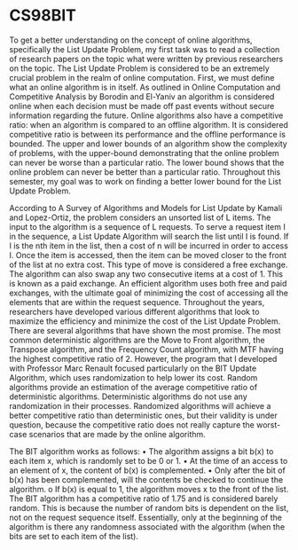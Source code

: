 # CS98BIT

To get a better understanding on the concept of online algorithms, specifically the List Update Problem, my first task was to read a collection of research papers on the topic what were written by previous researchers on the topic. The List Update Problem is considered to be an extremely crucial problem in the realm of online computation. First, we must define what an online algorithm is in itself. As outlined in Online Computation and Competitive Analysis by Borodin and El-Yaniv an algorithm is considered online when each decision must be made off past events without secure information regarding the future. Online algorithms also have a competitive ratio: when an algorithm is compared to an offline algorithm. It is considered competitive ratio is between its performance and the offline performance is bounded. The upper and lower bounds of an algorithm show the complexity of problems, with the upper-bound demonstrating that the online problem can never be worse than a particular ratio. The lower bound shows that the online problem can never be better than a particular ratio. Throughout this semester, my goal was to work on finding a better lower bound for the List Update Problem. 

According to A Survey of Algorithms and Models for List Update by Kamali and Lopez-Ortiz, the problem considers an unsorted list of L items. The input to the algorithm is a sequence of L requests. To serve a request item I in the sequence, a List Update Algorithm will search the list until I is found. If I is the nth item in the list, then a cost of n will be incurred in order to access I. Once the item is accessed, then the item can be moved closer to the front of the list at no extra cost. This type of move is considered a free exchange. The algorithm can also swap any two consecutive items at a cost of 1. This is known as a paid exchange. An efficient algorithm uses both free and paid exchanges, with the ultimate goal of minimizing the cost of accessing all the elements that are within the request sequence. 
Throughout the years, researchers have developed various different algorithms that look to maximize the efficiency and minimize the cost of the List Update Problem. There are several algorithms that have shown the most promise. The most common deterministic algorithms are the Move to Front algorithm, the Transpose algorithm, and the Frequency Count algorithm, with MTF having the highest competitive ratio of 2. However, the program that I developed with Professor Marc Renault focused particularly on the BIT Update Algorithm, which uses randomization to help lower its cost. Random algorithms provide an estimation of the average competitive ratio of deterministic algorithms. Deterministic algorithms do not use any randomization in their processes. Randomized algorithms will achieve a better competitive ratio than deterministic ones, but their validity is under question, because the competitive ratio does not really capture the worst-case scenarios that are made by the online algorithm. 

The BIT algorithm works as follows:
•	The algorithm assigns a bit b(x) to each item x, which is randomly set to be 0 or 1. 
•	At the time of an access to an element of x, the content of b(x) is complemented.
•	Only after the bit of b(x) has been complemented, will the contents be checked to continue the algorithm. 
o	If b(x) is equal to 1, the algorithm moves x to the front of the list. 
The BIT algorithm has a competitive ratio of 1.75 and is considered barely random. This is because the number of random bits is dependent on the list, not on the request sequence itself. Essentially, only at the beginning of the algorithm is there any randomness associated with the algorithm (when the bits are set to each item of the list). 
